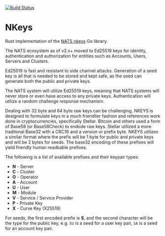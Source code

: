 [![Build Status](https://travis-ci.org/encabulators/nkeys.svg?branch=master)](https://travis-ci.org/encabulators/nkeys)

# NKeys

Rust implementation of the [NATS nkeys](https://github.com/nats-io/nkeys) Go library.

The NATS ecosystem as of v2.x+ moved to Ed25519 keys for identity, authentication and authorization for entities such as Accounts, Users, Servers and Clusters.

Ed25519 is fast and resistant to side channel attacks. Generation of a seed key is all that is needed to be stored and kept safe, as the seed can generate both the public and private keys.

The NATS system will utilize Ed25519 keys, meaning that NATS systems will never store or even have access to any private keys. Authentication will utilize a random challenge response mechanism.

Dealing with 32 byte and 64 byte raw keys can be challenging. NKEYS is designed to formulate keys in a much friendlier fashion and references work done in cryptocurrencies, specifically Stellar. Bitcoin and others used a form of Base58 (or Base58Check) to endode raw keys. Stellar utilized a more traditonal Base32 with a CRC16 and a version or prefix byte. NKEYS utilizes a similar format where the prefix will be 1 byte for public and private keys and will be 2 bytes for seeds. The base32 encoding of these prefixes will yield friendly human readbable prefixes.

The following is a list of available prefixes and their keypair types:

* **N** - Server
* **C** - Cluster
* **O** - Operator
* **A** - Account
* **U** - User
* **M** - Module
* **V** - Service / Service Provider
* **P** - Private Key
* **X** - Curve Key (X25519)

For seeds, the first encoded prefix is **S**, and the second character will be the type for the public key, e.g. `SU` is a seed for a user key pair, `SA` is a seed for an account key pair.
